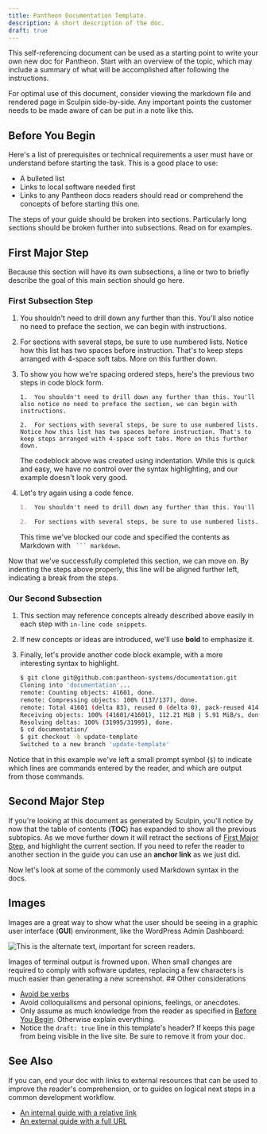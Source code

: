 ```yaml
---
title: Pantheon Documentation Template.
description: A short description of the doc.
draft: true
---
```


This self-referencing document can be used as a starting point to write your own new doc for Pantheon. Start with an overview of the topic, which may include a summary of what will be accomplished after following the instructions. 

<Alert title="Note" type="info">
For optimal use of this document, consider viewing the markdown file and rendered page in Sculpin side-by-side. Any important points the customer needs to be made aware of can be put in a note like this.
</Alert>

## Before You Begin

Here's a list of prerequisites or technical requirements a user must have or understand before starting the task. This is a good place to use:

 - A bulleted list
 - Links to local software needed first
 - Links to any Pantheon docs readers should read or comprehend the concepts of before starting this one.

The steps of your guide should be broken into sections. Particularly long sections should be broken further into subsections. Read on for examples.

## First Major Step

Because this section will have its own subsections, a line or two to briefly describe the goal of this main section should go here.

### First Subsection Step

1.  You shouldn't need to drill down any further than this. You'll also notice no need to preface the section, we can begin with instructions.

2.  For sections with several steps, be sure to use numbered lists. Notice how this list has two spaces before instruction. That's to keep steps arranged with 4-space soft tabs. More on this further down.

3.  To show you how we're spacing ordered steps, here's the previous two steps in code block form.

        1.  You shouldn't need to drill down any further than this. You'll also notice no need to preface the section, we can begin with instructions.

        2.  For sections with several steps, be sure to use numbered lists. Notice how this list has two spaces before instruction. That's to keep steps arranged with 4-space soft tabs. More on this further down.

    The codeblock above was created using indentation. While this is quick and easy, we have no control over the syntax highlighting, and our example doesn't look very good.

4.  Let's try again using a code fence.

    ``` markdown
    1.  You shouldn't need to drill down any further than this. You'll also notice no need to preface the section, we can begin with instructions.

    2.  For sections with several steps, be sure to use numbered lists. Notice how this list has two spaces before instruction. That's to keep steps arranged with 4-space soft tabs. More on this further down.
    ```

    This time we've blocked our code and specified the contents as Markdown with ` ``` markdown`.

Now that we've successfully completed this section, we can move on. By indenting the steps above properly, this line will be aligned further left, indicating a break from the steps.

### Our Second Subsection

1.  This section may reference concepts already described above easily in each step with `in-line code snippets`.

2.  If new concepts or ideas are introduced, we'll use **bold** to emphasize it.

3.  Finally, let's provide another code block example, with a more interesting syntax to highlight.

    ``` bash
    $ git clone git@github.com:pantheon-systems/documentation.git
    Cloning into 'documentation'...
    remote: Counting objects: 41601, done.
    remote: Compressing objects: 100% (137/137), done.
    remote: Total 41601 (delta 83), reused 0 (delta 0), pack-reused 41463
    Receiving objects: 100% (41601/41601), 112.21 MiB | 5.91 MiB/s, done.
    Resolving deltas: 100% (31995/31995), done.
    $ cd documentation/
    $ git checkout -b update-template
    Switched to a new branch 'update-template'
    ```

Notice that in this example we've left a small prompt symbol (`$`) to indicate which lines are commands entered by the reader, and which are output from those commands.

## Second Major Step

If you're looking at this document as generated by Sculpin, you'll notice by now that the table of contents (**TOC**) has expanded to show all the previous subtopics. As we move further down it will retract the sections of [First Major Step](#first-major-step), and highlight the current section. If you need to refer the reader to another section in the guide you can use an **anchor link** as we just did.

Now let's look at some of the commonly used Markdown syntax in the docs.

## Images

Images are a great way to show what the user should be seeing in a graphic user interface (**GUI**) environment, like the WordPress Admin Dashboard:

![This is the alternate text, important for screen readers.](/assets/images/WordPress_Pantheon-Cache-Settings.png "This is the image title text.")

<Alert title="Warning" type="danger">
Images of terminal output is frowned upon. When small changes are required to comply with software updates, replacing a few characters is much easier than generating a new screenshot.
</Alert>
## Other considerations

 - [Avoid be verbs](http://writing.rocks/to-be-or-not-to-be/)
 - Avoid colloquialisms and personal opinions, feelings, or anecdotes.
 - Only assume as much knowledge from the reader as specified in [Before You Begin](#before-you-begin). Otherwise explain everything.
 - Notice the `draft: true` line in this template's header? If keeps this page from being visible in the live site. Be sure to remove it from your doc.

## See Also

If you can, end your doc with links to external resources that can be used to improve the reader's comprehension, or to guides on logical next steps in a common development workflow.

 - [An internal guide with a relative link](/get-started)  
 - [An external guide with a full URL](http://writing.rocks/)
